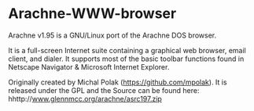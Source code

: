Arachne-WWW-browser
===================

Arachne v1.95 is a GNU/Linux port of the Arachne DOS browser.

It is a full-screen Internet suite containing a graphical web browser, email client, and dialer. 
It supports most of the basic toolbar functions found in Netscape Navigator & Microsoft Internet Explorer.

Originally created by Michal Polak (https://github.com/mpolak). 
It is released under the GPL and the Source can be found here: hhttp://www.glennmcc.org/arachne/asrc197.zip
